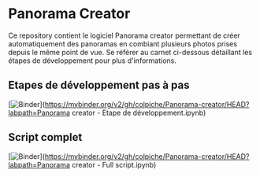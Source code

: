 # Panorama Creator

Ce repository contient le logiciel Panorama creator permettant de créer automatiquement des panoramas en combiant plusieurs photos prises depuis le même point de vue. Se référer au carnet ci-dessous détaillant les étapes de développement pour plus d'informations.

## Etapes de développement pas à pas

[![Binder](https://mybinder.org/badge_logo.svg)](https://mybinder.org/v2/gh/colpiche/Panorama-creator/HEAD?labpath=Panorama creator - Etape de développement.ipynb)

## Script complet

[![Binder](https://mybinder.org/badge_logo.svg)](https://mybinder.org/v2/gh/colpiche/Panorama-creator/HEAD?labpath=Panorama creator - Full script.ipynb)